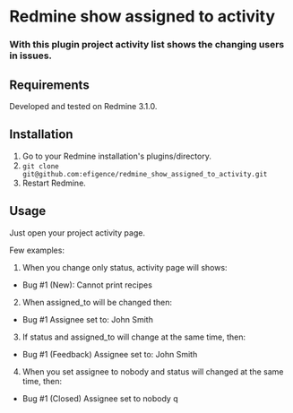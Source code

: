 # Redmine show assigned to activity

### With this plugin project activity list shows the changing users in issues.

## Requirements

Developed and tested on Redmine 3.1.0.

## Installation

1. Go to your Redmine installation's plugins/directory.
2. `git clone git@github.com:efigence/redmine_show_assigned_to_activity.git`
3. Restart Redmine.

## Usage

Just open your project activity page.

Few examples:

1. When you change only status, activity page will shows:
- Bug #1 (New): Cannot print recipes
2. When assigned_to will be changed then:
- Bug #1 Assignee set to: John Smith
3. If status and assigned_to will change at the same time, then:
- Bug #1 (Feedback) Assignee set to: John Smith
4. When you  set assignee to nobody and status will changed at the same time, then:
- Bug #1 (Closed) Assignee set to nobody
q
